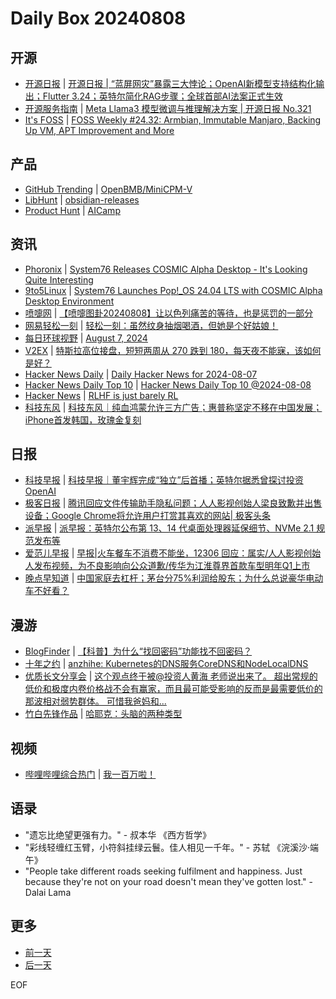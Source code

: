 # Daily Box 20240808

## 开源
- [开源日报](https://www.oschina.net/news/column?columnId=25) | [开源日报 | “蓝屏网灾”暴露三大悖论；OpenAI新模型支持结构化输出；Flutter 3.24；英特尔简化RAG步骤；全球首部AI法案正式生效](https://www.oschina.net/news/306089)
- [开源服务指南](https://osguider.com/blog/) | [Meta Llama3 模型微调与推理解决方案 | 开源日报 No.321](https://osguider.com/blog/post/daily/daily-321/)
- [It's FOSS](https://itsfoss.com/) | [FOSS Weekly #24.32: Armbian, Immutable Manjaro, Backing Up VM, APT Improvement and More](https://itsfoss.com/newsletter/foss-weekly-24-32/)

## 产品
- [GitHub Trending](https://github.com/trending?since=daily) | [OpenBMB/MiniCPM-V](https://github.com/OpenBMB/MiniCPM-V)
- [LibHunt](https://www.libhunt.com/) | [obsidian-releases](https://www.libhunt.com/r/obsidian-releases)
- [Product Hunt](https://www.producthunt.com) | [AICamp](https://www.producthunt.com/posts/aicamp)

## 资讯
- [Phoronix](https://www.phoronix.com/) | [System76 Releases COSMIC Alpha Desktop - It's Looking Quite Interesting](https://www.phoronix.com/news/System76-COSMIC-Alpha)
- [9to5Linux](https://9to5linux.com/) | [System76 Launches Pop!_OS 24.04 LTS with COSMIC Alpha Desktop Environment](https://9to5linux.com/system76-launches-pop_os-24-04-lts-with-cosmic-alpha-desktop-environment)
- [喷嚏网](http://www.dapenti.com/blog/blog.asp?subjectid=70&name=xilei) | [【喷嚏图卦20240808】让以色列痛苦的等待，也是惩罚的一部分](http://www.dapenti.com/blog/more.asp?name=xilei&id=180339)
- [网易轻松一刻](https://m.163.com/touch/exclusive/sub/qsyk) | [轻松一刻：虽然纹身抽烟喝酒，但她是个好姑娘！](https://m.163.com/news/article/J93FG79T000181BR.html)
- [每日环球视野](https://idai.ly/) | [August 7, 2024](http://m.idai.ly/se/a193iG?1722960000)
- [V2EX](https://www.v2ex.com/) | [特斯拉高位接盘，短短两周从 270 跌到 180，每天夜不能寐，该如何是好？](https://www.v2ex.com/t/1063509)
- [Hacker News Daily](https://www.daemonology.net/hn-daily/) | [Daily Hacker News for 2024-08-07](https://www.daemonology.net/hn-daily/2024-08-07.html)
- [Hacker News Daily Top 10](https://github.com/headllines/hackernews-daily) | [Hacker News Daily Top 10 @2024-08-08](https://github.com/headllines/hackernews-daily/issues/1490)
- [Hacker News](https://news.ycombinator.com/front) | [RLHF is just barely RL](https://news.ycombinator.com/item?id=41188647)
- [科技东风](https://m.smzdm.com/tag/tn0400v/) | [科技东风｜纯血鸿蒙允许三方广告；惠普称坚定不移在中国发展；iPhone首发韩国，玫瑰金复刻](https://post.m.smzdm.com/p/aeqkp5r3/)

## 日报
- [科技早报](https://www.jiemian.com/lists/459.html) | [科技早报｜董宇辉完成“独立”后首播；英特尔据悉曾探讨投资OpenAI](https://www.jiemian.com/article/11529349.html)
- [极客日报](https://blog.csdn.net/csdngeeknews) | [腾讯回应文件传输助手隐私问题；人人影视创始人梁良致歉并出售设备；Google Chrome将允许用户打赏其喜欢的网站| 极客头条](https://blog.csdn.net/weixin_39786569/article/details/141019231)
- [派早报](https://sspai.com/tag/%E6%B4%BE%E6%97%A9%E6%8A%A5) | [派早报：英特尔公布第 13、14 代桌面处理器延保细节、NVMe 2.1 规范发布等](https://sspai.com/post/91271)
- [爱范儿早报](https://www.ifanr.com/category/ifanrnews) | [早报|火车餐车不消费不能坐，12306 回应：属实/人人影视创始人发布视频，为不良影响向公众道歉/传华为江淮尊界首款车型明年Q1上市](https://www.ifanr.com/1595282)
- [晚点早知道](https://www.latepost.com/news/index?proma=3) | [中国家庭去杠杆；茅台分75%利润给股东；为什么总说豪华电动车不好看？](https://www.latepost.com/news/dj_detail?id=2425)

## 漫游
- [BlogFinder](https://bf.zzxworld.com/) | [【科普】为什么“找回密码”功能找不回密码？](https://blog.365sites.top/article/2024-08-08-001?utm_source=blogfinder)
- [十年之约](https://www.foreverblog.cn/feeds.html) | [anzhihe: Kubernetes的DNS服务CoreDNS和NodeLocalDNS](https://chegva.com/6170.html)
- [优质长文分享会](https://m.okjike.com/topics/56d2fabe7cb3331100467e2b) | [这个观点终于被@投资人黄海 老师说出来了。 超出常规的低价和极度内卷价格战不会有赢家，而且最可能受影响的反而是最需要低价的那波相对弱势群体。 可惜我爸妈和...](https://mp.weixin.qq.com/s/OIrW5ZBaZvPQ_HFoNSzCbw)
- [竹白先锋作品](https://www.zhubai.wiki/) | [哈耶克：头脑的两种类型](https://open.zhubai.wiki/a/l/t/z/pl/ouranswers/2433271948193583104)

## 视频
- [哔哩哔哩综合热门](https://www.bilibili.com/v/popular/all/) | [我一百万啦！](https://b23.tv/BV1rb421J7NJ)

## 语录
- "遗忘比绝望更强有力。" - 叔本华 《西方哲学》
- "彩线轻缠红玉臂，小符斜挂绿云鬟。佳人相见一千年。" - 苏轼 《浣溪沙·端午》
- "People take different roads seeking fulfilment and happiness. Just because they're not on your road doesn't mean they've gotten lost." - Dalai Lama

## 更多
- [前一天](daily-box-20240807.md)
- [后一天](daily-box-20240809.md)

EOF